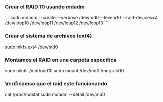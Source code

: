 ### Crear el RAID 10 usando mdadm
´´´
sudo mdadm --create --verbose /dev/md0 --level=10 --raid-devices=4 \
/dev/loop10 /dev/loop11 /dev/loop12 /dev/loop13
´´´
### Crear el sistema de archivos (ext4)
sudo mkfs.ext4 /dev/md0
### Montamos el RAID en una carpeta específica

sudo mkdir /mnt/raid10
sudo mount /dev/md0 /mnt/raid10
### Verificamso que el raid este funcionando 
cat /proc/mdstat
sudo mdadm --detail /dev/md0
